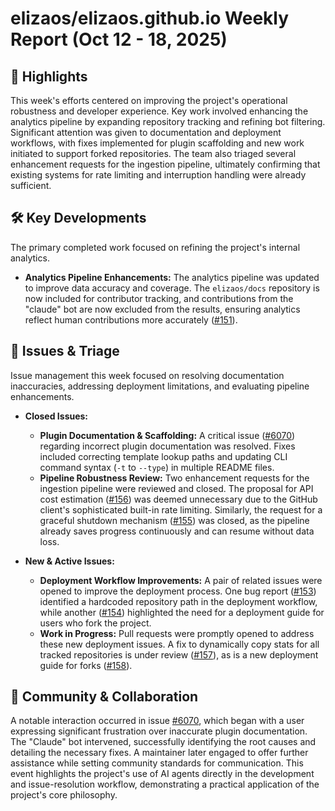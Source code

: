 # elizaos/elizaos.github.io Weekly Report (Oct 12 - 18, 2025)

## 🚀 Highlights
This week's efforts centered on improving the project's operational robustness and developer experience. Key work involved enhancing the analytics pipeline by expanding repository tracking and refining bot filtering. Significant attention was given to documentation and deployment workflows, with fixes implemented for plugin scaffolding and new work initiated to support forked repositories. The team also triaged several enhancement requests for the ingestion pipeline, ultimately confirming that existing systems for rate limiting and interruption handling were already sufficient.

## 🛠️ Key Developments
The primary completed work focused on refining the project's internal analytics.

- **Analytics Pipeline Enhancements:** The analytics pipeline was updated to improve data accuracy and coverage. The `elizaos/docs` repository is now included for contributor tracking, and contributions from the "claude" bot are now excluded from the results, ensuring analytics reflect human contributions more accurately ([#151](https://github.com/elizaos/elizaos.github.io/pull/151)).

## 🐛 Issues & Triage
Issue management this week focused on resolving documentation inaccuracies, addressing deployment limitations, and evaluating pipeline enhancements.

- **Closed Issues:**
    - **Plugin Documentation & Scaffolding:** A critical issue ([#6070](https://github.com/elizaos/elizaos.github.io/issues/6070)) regarding incorrect plugin documentation was resolved. Fixes included correcting template lookup paths and updating CLI command syntax (`-t` to `--type`) in multiple README files.
    - **Pipeline Robustness Review:** Two enhancement requests for the ingestion pipeline were reviewed and closed. The proposal for API cost estimation ([#156](https://github.com/elizaos/elizaos.github.io/issues/156)) was deemed unnecessary due to the GitHub client's sophisticated built-in rate limiting. Similarly, the request for a graceful shutdown mechanism ([#155](https://github.com/elizaos/elizaos.github.io/issues/155)) was closed, as the pipeline already saves progress continuously and can resume without data loss.

- **New & Active Issues:**
    - **Deployment Workflow Improvements:** A pair of related issues were opened to improve the deployment process. One bug report ([#153](https://github.com/elizaos/elizaos.github.io/issues/153)) identified a hardcoded repository path in the deployment workflow, while another ([#154](https://github.com/elizaos/elizaos.github.io/issues/154)) highlighted the need for a deployment guide for users who fork the project.
    - **Work in Progress:** Pull requests were promptly opened to address these new deployment issues. A fix to dynamically copy stats for all tracked repositories is under review ([#157](https://github.com/elizaos/elizaos.github.io/pull/157)), as is a new deployment guide for forks ([#158](https://github.com/elizaos/elizaos.github.io/pull/158)).

## 💬 Community & Collaboration
A notable interaction occurred in issue [#6070](https://github.com/elizaos/elizaos.github.io/issues/6070), which began with a user expressing significant frustration over inaccurate plugin documentation. The "Claude" bot intervened, successfully identifying the root causes and detailing the necessary fixes. A maintainer later engaged to offer further assistance while setting community standards for communication. This event highlights the project's use of AI agents directly in the development and issue-resolution workflow, demonstrating a practical application of the project's core philosophy.